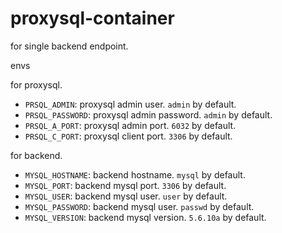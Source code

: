 # proxysql-container

for single backend endpoint.

envs

for proxysql.

- `PRSQL_ADMIN`: proxysql admin user. `admin` by default.
- `PRSQL_PASSWORD`: proxysql admin password. `admin` by default.
- `PRSQL_A_PORT`: proxysql admin port. `6032` by default.
- `PRSQL_C_PORT`: proxysql client port. `3306` by default.

for backend.

- `MYSQL_HOSTNAME`: backend hostname. `mysql` by default.
- `MYSQL_PORT`: backend mysql port. `3306` by default.
- `MYSQL_USER`: backend mysql user. `user` by default.
- `MYSQL_PASSWORD`: backend mysql user. `passwd` by default.
- `MYSQL_VERSION`: backend mysql version. `5.6.10a` by default.
